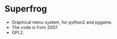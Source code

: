 Superfrog
=========

* Graphical menu system, for python2 and pygame.
* The code is from 2007.
* GPL2.
